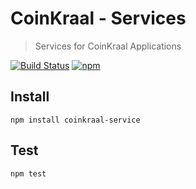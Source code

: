 # CoinKraal - Services
> Services for CoinKraal Applications

[![Build Status](https://travis-ci.org/DeanVanNiekerk/coinkraal-service.svg?branch=master)](https://travis-ci.org/DeanVanNiekerk/coinkraal-service)
[![npm](https://img.shields.io/npm/v/coinkraal-service.svg)](https://www.npmjs.com/package/coinkraal-service)

## Install

```shell
npm install coinkraal-service
```

## Test
```shell
npm test
```